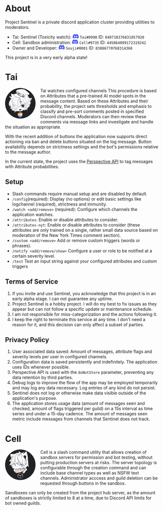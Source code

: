 # About

Project Sentinel is a private discord application cluster providing utilities to moderators.

- Tai: Sentinel (Toxicity watch): ![discord clyde icon](./images/clyde_20.png) `Tai#0998` ID: `840710376831057920`
- Cell: Sandbox administration: ![discord clyde icon](./images/clyde_20.png) `Cell#9735` ID: `445864099172319242`
- Owner and Developer: ![discord clyde icon](./images/clyde_20.png) `Souji#0001` ID: `83886770768314368`

This project is in a very early alpha state!

# Tai

<img src="./images/tai_100.png" style="float: left; margin-right: 1rem; margin-bottom: 1rem;" alt="Tai Avatar (Tai shiluette with rainbowshield logo)"/>
Tai watches configured channels  This procedure is based on Attributes that a pre-trained AI model spots in the message content. Based on these Attributes and their probability, the project sets thresholds and emphasis to classify and pre-sort comments posted in specified Discord channels. Moderators can then review these comments via message links and investigate and handle the situation as appropriate.

With the recent addition of buttons the application now supports direct actioning via ban and delete buttons situated on the log message. Button availability depends on strictness settings and the bot's permissions relative to the message author.

In the current state, the project uses the [Perspective API](https://perspectiveapi.com/) to tag messages with Attribute probabilities.

## Setup

- Slash commands require manual setup and are disabled by default.
- `/config`(required): Display (no options) or edit basic settings like logchannel (required), strictness and immunity.
- `/watch <add/remove>` (required): Configure which channels the application watches.
- `/attributes`: Enable or disable attributes to consider.
- `/attributes-nyt`: Enable or disable attributes to consider (these attributes are only trained on a single, rather small data source based on moderation of the New York Times comment section).
- `/custom <add/remove>` Add or remove custom triggers (words or phrases).
- `/notify <add/remove/show>` Configure a user or role to be notified at a certain severity level.
- `/test` Test an input string against your configured attributes and custom triggers

## Terms of Service

1. If you invite and use Sentinel, you acknowledge that this project is in an early alpha stage. I can not guarantee any uptime.
2. Project Sentinel is a hobby project. I will do my best to fix issues as they appear but can not follow a specific update or maintenance schedule.
3. I am not responsible for miss-categorization and the actions following it.
4. I keep the right to terminate this service at any time. I don't need a reason for it, and this decision can only affect a subset of parties.

## Privacy Policy

1. User associated data saved: Amount of messages, attribute flags and severity levels per user in configured channels.
2. Configuration data is saved persistently and indefinitely. The application uses IDs whenever possible.
3. Perspective API is used with the `doNotStore` parameter, preventing any data retention by third parties.
4. Debug logs to improve the flow of the app may be employed temporarily and may log any data necessary. Log entries of any kind do not persist.
5. Sentinel does not log or otherwise make data visible outside of the application's purpose.
6. The application stores usage data (amount of messages seen and checked, amount of flags triggered per guild) on a 15s interval as time series and under a 15-day cadence. The amount of messages seen metric include messages from channels that Sentinel does not track.

# Cell

<img src="./images/cell_100.png" style="float: left; margin-right: 1rem; margin-bottom: 1rem;" alt="Cell Avatar (Cell shiluette with rainbowbox logo)"/>
Cell is a slash command utility that allows creation of sandbox servers for permission and bot testing, without putting production servers at risks. The server topology is configurable through the creation command and can include base channel types as well as NSFW text channels. Administrator acccess and guild deletion can be requested through buttons in the sandbox.

Sandboxes can only be created from the project hub server, as the amount of sandboxes is strictly limited to 8 at a time, due to Discord API limits for bot owned guilds.
